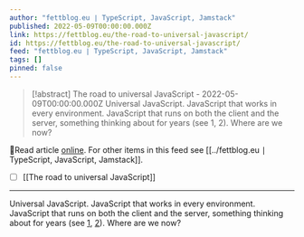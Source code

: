 ```yaml
---
author: "fettblog․eu ∣ TypeScript, JavaScript, Jamstack"
published: 2022-05-09T00:00:00.000Z
link: https://fettblog.eu/the-road-to-universal-javascript/
id: https://fettblog.eu/the-road-to-universal-javascript/
feed: "fettblog․eu ∣ TypeScript, JavaScript, Jamstack"
tags: []
pinned: false
---
```

> [!abstract] The road to universal JavaScript - 2022-05-09T00:00:00.000Z
> Universal JavaScript. JavaScript that works in every environment. JavaScript that runs on both the client and the server, something thinking about for years (see 1, 2). Where are we now?

🔗Read article [online](https://fettblog.eu/the-road-to-universal-javascript/). For other items in this feed see [[../fettblog․eu ∣ TypeScript, JavaScript, Jamstack]].

- [ ] [[The road to universal JavaScript]]
- - -
Universal JavaScript. JavaScript that works in every environment. JavaScript that runs on both the client and the server, something thinking about for years (see [1](https://medium.com/@mjackson/universal-javascript-4761051b7ae9), [2](https://medium.com/airbnb-engineering/isomorphic-javascript-the-future-of-web-apps-10882b7a2ebc)). Where are we now?
